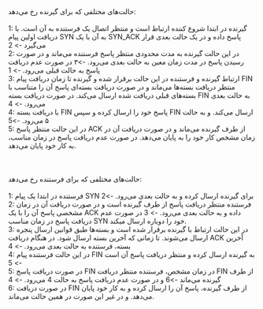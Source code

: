 <div dir = "rtf"> 
حالت‌های مختلفی که برای گیرنده رخ می‌دهد:
</br>
</br>
1: گیرنده در ابتدا شروع کننده ارتباط است و منتظر اتصال یک فرستنده به آن است. با دریافت اولین پیام SYN به آن با یک SYN_ACK پاسخ داده و در یک حالت بعدی قرار می‌گیرد -> 2
</br>
2: در این حالت گیرنده به مدت محدودی منتظر پاسخ فرستنده می‌ماند و در صورت رسیدن پاسخ در مدت زمان معین به حالت بعدی می‌رود. ->۳ در صورت عدم دریافت پاسخ به حالت قبلی می‌رود. -> 1
</br>
3: ارتباط گیرنده و فرستنده در این حالت برقرار شده و گیرنده تا زمان دریافت پیام FIN منتظر دریافت بسته‌ها می‌ماند و در صورت دریافت بسته‌ای پاسخ آن را متناسب با بسته‌های قبلی دریافت شده ارسال می‌کند. در صورت دریافت بسته FIN  به حالت بعدی می‌رود. -> 4
</br>
4: با دریافت بسته FIN پاسخ خود را ارسال کرده و سپس FIN ارسال می‌کند. و به حالت ۵ می‌رود. ->5
</br>
5: در این حالت منتظر پاسخ ACK از طرف گیرنده می‌ماند و در صورت دریافت آن در زمان مشخص کار خود را به پایان می‌دهد. در صورت عدم دریافت پاسخ در زمان مناسب، به کار خود پایان می‌دهد.
</br>
</br>
</br>
</br>
حالت‌های مختلفی که برای فرستنده رخ می‌دهد:
</br>
</br>
1: فرستنده در ابتدا یک پیام SYN برای گیرنده ارسال کرده و به حالت بعدی می‌رود. ->2
</br>
2: فرستنده منتظر دریافت پاسخ از طرف گیرنده است و در صورت دریافت آن در زمان مشخصی پاسخ آن را با یک ACK داده و به حالت بعدی می‌رود. -> 3
در صورت عدم دریافت پاسخ در زمان مناسب SYN خود را دوباره ارسال میکند.
</br>
3: در این حالت ارتباط با گیرنده برقرار شده است و بسته‌ها طبق قوانین ارسال پنجره ارسال می‌شوند. تا زمانی که آخرین بسته ارسال شود. در هنگام دریافت ACK آخرین بسته، فرستنده به حالت بعدی می‌رود. -> 4
</br>
4: در این حالت فرستنده پیام FIN به گیرنده ارسال کرده و منتظر دریافت پاسخ آن است -> 5
</br>
5: در صورت دریافت پاسخ FIN در زمان مشخص، فرستنده منتظر دریافت FIN از طرف گیرنده می‌ماند ->6 و در صورت عدم دریافت پاسخ به حالت 4 می‌رود. -> 4
</br>
6: در صورت دریافت FIN از طرف گیرنده، پاسخ آن را ارسال کرده و به کار خود پایان می‌دهد. و در غیر این صورت در همین حالت می‌ماند.

</div>

